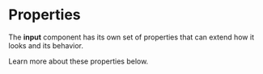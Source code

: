 # Properties

The **input** component has its own set of properties that can extend how it looks and its behavior. 

Learn more about these properties below.